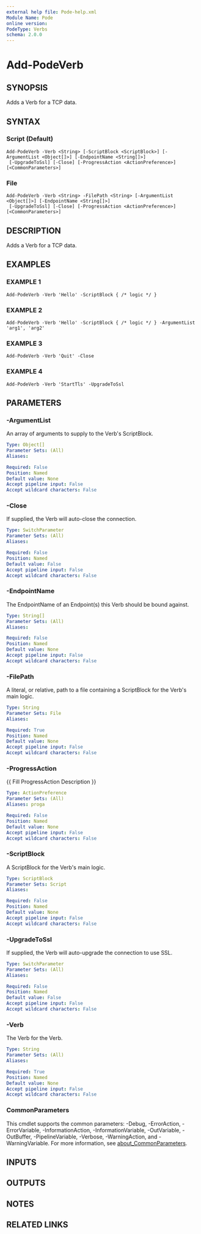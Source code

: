 ```yaml
---
external help file: Pode-help.xml
Module Name: Pode
online version:
PodeType: Verbs
schema: 2.0.0
---
```


# Add-PodeVerb

## SYNOPSIS
Adds a Verb for a TCP data.

## SYNTAX

### Script (Default)
```
Add-PodeVerb -Verb <String> [-ScriptBlock <ScriptBlock>] [-ArgumentList <Object[]>] [-EndpointName <String[]>]
 [-UpgradeToSsl] [-Close] [-ProgressAction <ActionPreference>] [<CommonParameters>]
```

### File
```
Add-PodeVerb -Verb <String> -FilePath <String> [-ArgumentList <Object[]>] [-EndpointName <String[]>]
 [-UpgradeToSsl] [-Close] [-ProgressAction <ActionPreference>] [<CommonParameters>]
```

## DESCRIPTION
Adds a Verb for a TCP data.

## EXAMPLES

### EXAMPLE 1
```
Add-PodeVerb -Verb 'Hello' -ScriptBlock { /* logic */ }
```

### EXAMPLE 2
```
Add-PodeVerb -Verb 'Hello' -ScriptBlock { /* logic */ } -ArgumentList 'arg1', 'arg2'
```

### EXAMPLE 3
```
Add-PodeVerb -Verb 'Quit' -Close
```

### EXAMPLE 4
```
Add-PodeVerb -Verb 'StartTls' -UpgradeToSsl
```

## PARAMETERS

### -ArgumentList
An array of arguments to supply to the Verb's ScriptBlock.

```yaml
Type: Object[]
Parameter Sets: (All)
Aliases:

Required: False
Position: Named
Default value: None
Accept pipeline input: False
Accept wildcard characters: False
```

### -Close
If supplied, the Verb will auto-close the connection.

```yaml
Type: SwitchParameter
Parameter Sets: (All)
Aliases:

Required: False
Position: Named
Default value: False
Accept pipeline input: False
Accept wildcard characters: False
```

### -EndpointName
The EndpointName of an Endpoint(s) this Verb should be bound against.

```yaml
Type: String[]
Parameter Sets: (All)
Aliases:

Required: False
Position: Named
Default value: None
Accept pipeline input: False
Accept wildcard characters: False
```

### -FilePath
A literal, or relative, path to a file containing a ScriptBlock for the Verb's main logic.

```yaml
Type: String
Parameter Sets: File
Aliases:

Required: True
Position: Named
Default value: None
Accept pipeline input: False
Accept wildcard characters: False
```

### -ProgressAction
{{ Fill ProgressAction Description }}

```yaml
Type: ActionPreference
Parameter Sets: (All)
Aliases: proga

Required: False
Position: Named
Default value: None
Accept pipeline input: False
Accept wildcard characters: False
```

### -ScriptBlock
A ScriptBlock for the Verb's main logic.

```yaml
Type: ScriptBlock
Parameter Sets: Script
Aliases:

Required: False
Position: Named
Default value: None
Accept pipeline input: False
Accept wildcard characters: False
```

### -UpgradeToSsl
If supplied, the Verb will auto-upgrade the connection to use SSL.

```yaml
Type: SwitchParameter
Parameter Sets: (All)
Aliases:

Required: False
Position: Named
Default value: False
Accept pipeline input: False
Accept wildcard characters: False
```

### -Verb
The Verb for the Verb.

```yaml
Type: String
Parameter Sets: (All)
Aliases:

Required: True
Position: Named
Default value: None
Accept pipeline input: False
Accept wildcard characters: False
```

### CommonParameters
This cmdlet supports the common parameters: -Debug, -ErrorAction, -ErrorVariable, -InformationAction, -InformationVariable, -OutVariable, -OutBuffer, -PipelineVariable, -Verbose, -WarningAction, and -WarningVariable. For more information, see [about_CommonParameters](http://go.microsoft.com/fwlink/?LinkID=113216).

## INPUTS

## OUTPUTS

## NOTES

## RELATED LINKS
